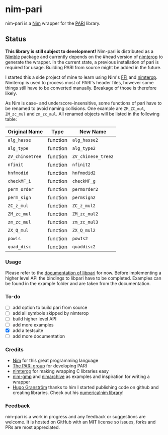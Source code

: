 # nim-pari

nim-pari is a [Nim](https://nim-lang.org) wrapper for the [PARI](https://pari.math.u-bordeaux.fr/) library.

## Status

**This library is still subject to development!**
Nim-pari is distributed as a [Nimble](https://github.com/nim-lang/nimble) package and currently depends on the #head version of [nimterop](https://github.com/nimterop/nimterop) to generate the wrapper.
In the current state, a previous installation of pari is required for usage. Building PARI from source might be added in the future.

I started this a side project of mine to learn using Nim's [FFI](https://nim-lang.org/docs/backends.html) and [nimterop](https://github.com/nimterop/nimterop/). Nimterop is used to process most of PARI's header files, however some things still have to be converted manually. Breakage of those is therefore likely. 

As Nim is case- and underscore-insensitive, some functions of pari have to be renamed to avoid naming collisions. One example are `ZM_ZC_mul`, `ZM_zc_mul` and `zm_zc_mul`. All renamed objects will be listed in the following table:

|Original Name    |Type             |New Name          |
|-----------------|-----------------|------------------|
|`alg_hasse`      |function         |`alg_hasse2`      |
|`alg_type`       |function         |`alg_type2`       |
|`ZV_chinsetree`  |function         |`ZV_chinese_tree2`|
|`nfinit`         |function         |`nfinit2`         |
|`hnfmodid`       |function         |`hnfmodid2`       |
|`checkMF_i`      |function         |`checkMF_g`       |
|`perm_order`     |function         |`permorder2`      |
|`perm_sign`      |function         |`permsign2`       |
|`ZC_z_mul`       |function         |`ZC_z_mul2`       |
|`ZM_zc_mul`      |function         |`ZM_zc_mul2`      |
|`zm_zc_mul`      |function         |`zm_zc_mul3`      |
|`ZX_Q_mul`       |function         |`ZX_Q_mul2`       |
|`powis`          |function         |`powIs2`          |
|`quad_disc`      |function         |`quaddisc2`       |

### Usage

Please refer to the [documentation of libpari](https://pari.math.u-bordeaux.fr/pub/pari/manuals/2.11.1/libpari.pdf) for now. Before implementing a higher level API the bindings to libpari have to be completed.
Examples can be found in the example folder and are taken from the documentation.


### To-do

- [ ] add option to build pari from source
- [ ] add all symbols skipped by nimterop
- [ ] build higher level API
- [ ] add more examples
- [x] add a testsuite
- [ ] add more documentation

### Credits

- [Nim](https://nim-lang.org) for this great programming language
- [The PARI group](https://pari.math.u-bordeaux.fr/) for developing PARI
- [nimterop](https://github.com/nimterop/nimterop) for making wrapping C libraries easy
- [nim-gmp](https://github.com/subsetpark/nim-gmp) and [nimarchive](https://github.com/genotrance/nimarchive) as examples and inspiration for writing a wrapper
- [Hugo Granström](https://github.com/HugoGranstrom) thanks to him I started publishing code on github and creating libraries. Check out his [numericalnim library](https://github.com/HugoGranstrom/numericalnim)!

### Feedback

nim-pari is a work in progress and any feedback or suggestions are welcome. It is hosted on GitHub with an MIT license so issues, forks and PRs are most appreciated.
